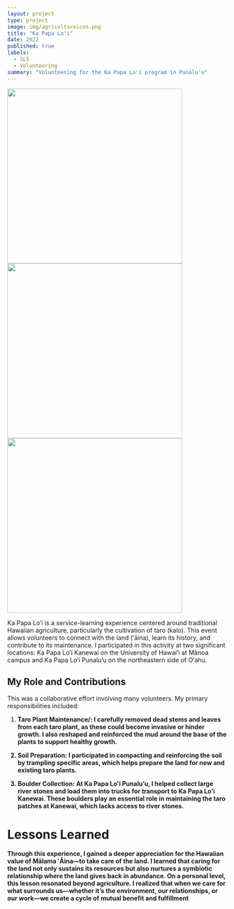 ```yaml
---
layout: project
type: project
image: img/agricultureicon.png
title: "Ka Papa Lo'i"
date: 2022
published: true
labels:
  - SLS
  - Volunteering
summary: "Volunteering for the Ka Papa Lo'i program in Punalu'u"
---
```


<div class="text-center p-4">
<img width="400px" src="../img/loi1.png" class="img-thumbnail">
<img width="400px" src="../img/loi2.png" class="img-thumbnail">
<img width="400px" src="../img/loi3.png" class="img-thumbnail">
</div>

Ka Papa Lo’i is a service-learning experience centered around traditional Hawaiian agriculture, particularly the cultivation of taro (kalo). This event allows volunteers to connect with the land (ʻāina), learn its history, and contribute to its maintenance. I participated in this activity at two significant locations: Ka Papa Lo’i Kanewai on the University of Hawaiʻi at Mānoa campus and Ka Papa Lo’i Punalu’u on the northeastern side of Oʻahu.

## My Role and Contributions

This was a collaborative effort involving many volunteers. My primary responsibilities included:

1. <strong>Taro Plant Maintenance/<strong>: I carefully removed dead stems and leaves from each taro plant, as these could become invasive or hinder growth.
I also reshaped and reinforced the mud around the base of the plants to support healthy growth.

2. <strong>Soil Preparation</strong>: I participated in compacting and reinforcing the soil by trampling specific areas, which helps prepare the land for new and existing taro plants.

3. <strong>Boulder Collection</strong>: At Ka Papa Lo’i Punalu’u, I helped collect large river stones and load them into trucks for transport to Ka Papa Lo’i Kanewai. These boulders play an essential role in maintaining the taro patches at Kanewai, which lacks access to river stones.

# Lessons Learned
Through this experience, I gained a deeper appreciation for the Hawaiian value of Mālama ʻĀina—to take care of the land. I learned that caring for the land not only sustains its resources but also nurtures a symbiotic relationship where the land gives back in abundance.
On a personal level, this lesson resonated beyond agriculture. I realized that when we care for what surrounds us—whether it’s the environment, our relationships, or our work—we create a cycle of mutual benefit and fulfillment

